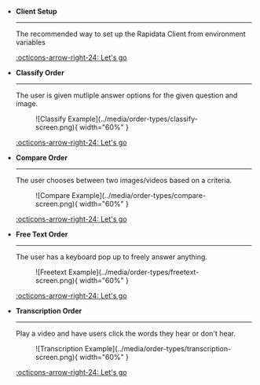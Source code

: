 <div class="grid cards" markdown>

-   __Client Setup__

    ---

    The recommended way to set up the Rapidata Client from environment variables

    [:octicons-arrow-right-24: Let's go](./setup_client.md)

</div>



<div class="grid cards" markdown>

-   __Classify Order__

    ---

    The user is given mutliple answer options for the given question and image.

    <figure markdown="span">
    ![Classify Example](../media/order-types/classify-screen.png){ width="60%" }
    </figure>

    [:octicons-arrow-right-24: Let's go](./classify_order.md)

-   __Compare Order__

    ---

    The user chooses between two images/videos based on a criteria.

    <figure markdown="span">
    ![Compare Example](../media/order-types/compare-screen.png){ width="60%" }
    </figure>

    [:octicons-arrow-right-24: Let's go](./compare_order.md)

-   __Free Text Order__

    ---

    The user has a keyboard pop up to freely answer anything.

    <figure markdown="span">
    ![Freetext Example](../media/order-types/freetext-screen.png){ width="60%" }
    </figure>

    [:octicons-arrow-right-24: Let's go](./free_text_order.md)

-   __Transcription Order__

    ---

    Play a video and have users click the words they hear or don't hear.

    <figure markdown="span">
    ![Transcription Example](../media/order-types/transcription-screen.png){ width="60%" }
    </figure>

    [:octicons-arrow-right-24: Let's go](./transcription_order.md)

</div>